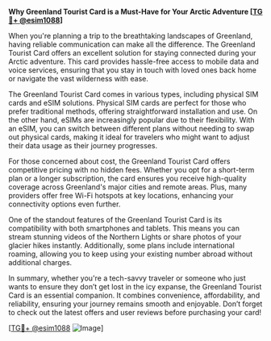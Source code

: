 **Why Greenland Tourist Card is a Must-Have for Your Arctic Adventure [[TG💪+ @esim1088](https://t.me/s/esim1088)]**

When you're planning a trip to the breathtaking landscapes of Greenland, having reliable communication can make all the difference. The Greenland Tourist Card offers an excellent solution for staying connected during your Arctic adventure. This card provides hassle-free access to mobile data and voice services, ensuring that you stay in touch with loved ones back home or navigate the vast wilderness with ease.

The Greenland Tourist Card comes in various types, including physical SIM cards and eSIM solutions. Physical SIM cards are perfect for those who prefer traditional methods, offering straightforward installation and use. On the other hand, eSIMs are increasingly popular due to their flexibility. With an eSIM, you can switch between different plans without needing to swap out physical cards, making it ideal for travelers who might want to adjust their data usage as their journey progresses.

For those concerned about cost, the Greenland Tourist Card offers competitive pricing with no hidden fees. Whether you opt for a short-term plan or a longer subscription, the card ensures you receive high-quality coverage across Greenland's major cities and remote areas. Plus, many providers offer free Wi-Fi hotspots at key locations, enhancing your connectivity options even further.

One of the standout features of the Greenland Tourist Card is its compatibility with both smartphones and tablets. This means you can stream stunning videos of the Northern Lights or share photos of your glacier hikes instantly. Additionally, some plans include international roaming, allowing you to keep using your existing number abroad without additional charges.

In summary, whether you're a tech-savvy traveler or someone who just wants to ensure they don’t get lost in the icy expanse, the Greenland Tourist Card is an essential companion. It combines convenience, affordability, and reliability, ensuring your journey remains smooth and enjoyable. Don’t forget to check out the latest offers and user reviews before purchasing your card!

[[TG💪+ @esim1088](https://t.me/s/esim1088) ![Image](https://i.postimg.cc/Y0z9fWf4/image.png)]